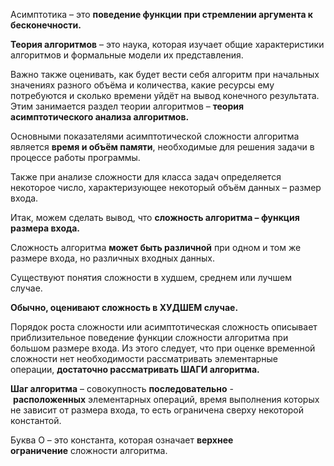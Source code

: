 
Асимптотика – это **поведение функции при стремлении аргумента к бесконечности.**

**Теория алгоритмов** – это наука, которая изучает общие характеристики алгоритмов и формальные модели их представления.

Важно также оценивать, как будет вести себя алгоритм при начальных значениях разного объёма и количества, какие ресурсы ему потребуются и сколько времени уйдёт на вывод конечного результата. Этим занимается раздел теории алгоритмов – **теория асимптотического анализа алгоритмов.**

Основными показателями асимптотической сложности алгоритма является **время и объём памяти**, необходимые для решения задачи в процессе работы программы.

Также при анализе сложности для класса задач определяется некоторое число, характеризующее некоторый объём данных – размер входа.

Итак, можем сделать вывод, что **сложность алгоритма – функция размера входа.**

Сложность алгоритма **может быть различной** при одном и том же размере входа, но различных входных данных.

Существуют понятия сложности в худшем, среднем или лучшем случае.

**Обычно, оценивают сложность в ХУДШЕМ случае.**

Порядок роста сложности или асимптотическая сложность описывает приблизительное поведение функции сложности алгоритма при большом размере входа. Из этого следует, что при оценке временной сложности нет необходимости рассматривать элементарные операции, **достаточно рассматривать ШАГИ алгоритма.**

**Шаг алгоритма** – совокупность **последовательно** - **расположенных** элементарных операций, время выполнения которых не зависит от размера входа, то есть ограничена сверху некоторой константой.

Буква O – это константа, которая означает **верхнее ограничение** сложности алгоритма.